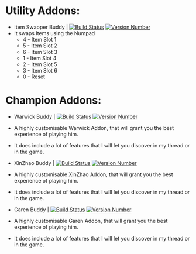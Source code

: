 Utility Addons:
===========
 * Item Swapper Buddy | [![Build Status](http://imgh.us/Item_Swapper_Status.svg)](https://github.com/RoachxD/EloBuddy/tree/master/Item%20Swapper%20Buddy) [![Version Number](http://imgh.us/Item_Swapper_Version_1.svg)](https://github.com/RoachxD/EloBuddy/tree/master/Item%20Swapper%20Buddy)
  * It swaps Items using the Numpad
    * 4 - Item Slot 1
    * 5 - Item Slot 2
    * 6 - Item Slot 3
    * 1 - Item Slot 4
    * 2 - Item Slot 5
    * 3 - Item Slot 6
    * 0 - Reset

Champion Addons:
===========
 * Warwick Buddy | [![Build Status](http://imgh.us/Warwick_Status_1.svg)](https://github.com/RoachxD/EloBuddy/tree/master/Warwick%20Buddy) [![Version Number](http://imgh.us/Warwick_Version.svg)](https://github.com/RoachxD/EloBuddy/tree/master/Warwick%20Buddy)
  * A highly customisable Warwick Addon, that will grant you the best experience of playing him.
  * It does include a lot of features that I will let you discover in my thread or in the game.
 
 * XinZhao Buddy | [![Build Status](http://imgh.us/Warwick_Status_1.svg)](https://github.com/RoachxD/EloBuddy/tree/master/XinZhao%20Buddy) [![Version Number](http://imgh.us/Warwick_Version.svg)](https://github.com/RoachxD/EloBuddy/tree/master/XinZhao%20Buddy)
  * A highly customisable XinZhao Addon, that will grant you the best experience of playing him.
  * It does include a lot of features that I will let you discover in my thread or in the game.

 * Garen Buddy | [![Build Status](http://imgh.us/Warwick_Status_1.svg)](https://github.com/RoachxD/EloBuddy/tree/master/Garen%20Buddy) [![Version Number](http://imgh.us/Warwick_Version.svg)](https://github.com/RoachxD/EloBuddy/tree/master/Garen%20Buddy)
  * A highly customisable Garen Addon, that will grant you the best experience of playing him.
  * It does include a lot of features that I will let you discover in my thread or in the game.
